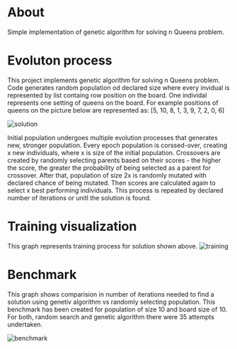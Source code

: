 # About

Simple implementation of genetic algorithm for solving n Queens problem.

# Evoluton process

This project implements genetic algorithm for solving n Queens problem.
Code generates random population od declared size where every invidual is represented by list containg row position on the board.
One individal represents one setting of queens on the board. 
For example positions of queens on the picture below are represented as: [5, 10, 8, 1, 3, 9, 7, 2, 0, 6]

![solution](https://user-images.githubusercontent.com/94312553/232295940-0c19d59c-bf1b-467c-9cd9-68218fea93d2.png)

Initial population undergoes multiple evolution processes that generates new, stronger population.
Every epoch population is corssed-over, creating x new individuals, where x is size of the initial population. Crossovers are created
by randomly selecting parents based on their scores - the higher the score, the greater the probability of being selected as a parent
for crossover. After that, population of size 2x is randomly mutated with declared chance of being mutated. Then scores are calculated
again to select x best performing individuals. This process is repeated by declared number of iterations or unitl the solution is found.

# Training visualization

This graph represents training process for solution shown above. 
![training](https://user-images.githubusercontent.com/94312553/232299070-09099780-76dc-4b23-9843-1d8f7a9bcdca.png)

# Benchmark

This graph shows comparision in number of iterations needed to find a solution using genetiv algorithm vs randomly selecting population.
This benchmark has been created for population of size 10 and board size of 10.
For both, random search and genetic algorithm there were 35 attempts undertaken.

![benchmark](https://user-images.githubusercontent.com/94312553/232299258-5afdeda1-b607-44be-9312-d4a0a1d4c291.png)
